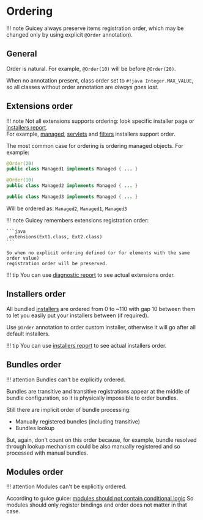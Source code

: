 # Ordering

!!! note
    Guicey always preserve items registration order, which may be changed only 
    by using explicit `@Order` annotation).

## General

Order is natural. For example, `@Order(10)` will be before `@Order(20)`.

When no annotation present, class order set to `#!java Integer.MAX_VALUE`, so
all classes without order annotation are *always goes last*.

## Extensions order

!!! note
    Not all extensions supports ordering: look specific installer page or 
    [installers report](diagnostic/installers-report.md).      
    For example, [managed](../installers/managed.md), [servlets](../installers/servlet.md) and 
    [filters](../installers/filter.md) installers support order.
    
The most common case for ordering is ordering managed objects. For example:

```java
@Order(20)
public class Managed1 implements Managed { ... }

@Order(10)
public class Managed2 implements Managed { ... }

public class Managed3 implements Managed { ... }
```

Will be ordered as: `Managed2`, `Managed1`, `Managed3`

!!! note
    Guicey remembers extensions registration order:
    
    ```java
    .extensions(Ext1.class, Ext2.class)
    ```
    
    So when no explicit ordering defined (or for elements with the same order value)
    registration order will be preserved.  

!!! tip
    You can use [diagnostic report](diagnostic/configuration-report.md) to see actual extensions order. 

## Installers order

All bundled [installers](installers.md) are ordered from 0 to ~110 with gap 10 between them to let you easily
put your installers between (if required).

Use `@Order` annotation to order custom installer, otherwise it will go after all
default installers.

!!! tip
    You can use [installers report](diagnostic/installers-report.md) to see actual installers order.

## Bundles order

!!! attention
    Bundles can't be explicitly ordered.
    
Bundles are transitive and transitive registrations appear at the middle of bundle configuration,
so it is physically impossible to order bundles.

Still there are implicit order of bundle processing:

* Manually registered bundles (including transitive)
* Bundles lookup

But, again, don't count on this order because, for example, bundle resolved through lookup
mechanism could be also manually registered and so processed with manual bundles.

## Modules order

!!! attention
    Modules can't be explicitly ordered.
    
According to guice guice: [modules should not contain conditional logic](https://github.com/google/guice/wiki/AvoidConditionalLogicInModules)
So modules should only register bindings and order does not matter in that case.